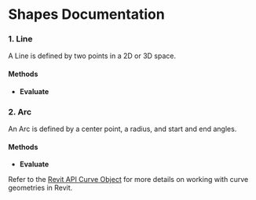 # Shapes Documentation

### 1. Line
A Line is defined by two points in a 2D or 3D space.

#### Methods
- **Evaluate**

### 2. Arc
An Arc is defined by a center point, a radius, and start and end angles.

#### Methods
- **Evaluate**


Refer to the [Revit API Curve Object](https://www.revitapidocs.com/2023/00f449d5-911f-205b-99f8-88f180ab5104.htm) for more details on working with curve geometries in Revit.